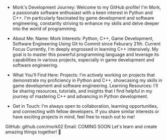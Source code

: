 - Mork's Development Journey: 
Welcome to my GitHub profile! I'm Mork, a passionate software enthusiast with a keen interest in Python and C++. I'm particularly fascinated by game development and software engineering, constantly striving to enhance my skills and delve deeper into the world of programming.

- About Me: 
Name: Mork
Interests: Python, C++, Game Development, Software Engineering
Using Git to Commit since Feburary 21th.
Current Focus
Currently, I'm deeply engrossed in learning C++ intensively. My goal is to master this powerful programming language and leverage its capabilities in various projects, especially in game development and software engineering.

- What You'll Find Here: 
Projects: I'm actively working on projects that demonstrate my proficiency in Python and C++, showcasing my skills in game development and software engineering.
Learning Resources: I'll be sharing resources, tutorials, and insights that I find helpful in my journey of mastering C++ and advancing in Python development.

- Get in Touch: 
I'm always open to collaboration, learning opportunities, and connecting with fellow developers. If you share similar interests or have exciting projects in mind, feel free to reach out to me! 

GitHub: github.com/mork02
Email: COMING SOON
Let's learn and create amazing things together! 🚀
